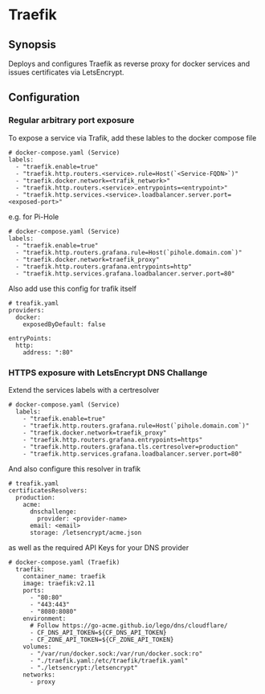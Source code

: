 # Traefik
## Synopsis
Deploys and configures Traefik as reverse proxy for docker services and issues certificates via LetsEncrypt.

## Configuration
### Regular arbitrary port exposure
To expose a service via Trafik, add these lables to the docker compose file
```
# docker-compose.yaml (Service)
labels:
  - "traefik.enable=true"
  - "traefik.http.routers.<service>.rule=Host(`<Service-FQDN>`)"
  - "traefik.docker.network=<trafik_network>"
  - "traefik.http.routers.<service>.entrypoints=<entrypoint>"
  - "traefik.http.services.<service>.loadbalancer.server.port=<exposed-port>"
```
e.g. for Pi-Hole
```
# docker-compose.yaml (Service)
labels:
  - "traefik.enable=true"
  - "traefik.http.routers.grafana.rule=Host(`pihole.domain.com`)"
  - "traefik.docker.network=traefik_proxy"
  - "traefik.http.routers.grafana.entrypoints=http"
  - "traefik.http.services.grafana.loadbalancer.server.port=80"
```

Also add use this config for trafik itself
```
# treafik.yaml
providers:
  docker:
    exposedByDefault: false

entryPoints:
  http:
    address: ":80"
```

### HTTPS exposure with LetsEncrypt DNS Challange
Extend the services labels with a certresolver
```
# docker-compose.yaml (Service)
  labels:
    - "traefik.enable=true"
    - "traefik.http.routers.grafana.rule=Host(`pihole.domain.com`)"
    - "traefik.docker.network=traefik_proxy"
    - "traefik.http.routers.grafana.entrypoints=https"
    - "traefik.http.routers.grafana.tls.certresolver=production"
    - "traefik.http.services.grafana.loadbalancer.server.port=80"
```

And also configure this resolver in trafik
```
# treafik.yaml
certificatesResolvers:
  production:
    acme:
      dnschallenge:
        provider: <provider-name>
      email: <email>
      storage: /letsencrypt/acme.json
```
as well as the required API Keys for your DNS provider
```
# docker-compose.yaml (Traefik)
  traefik:
    container_name: traefik
    image: traefik:v2.11
    ports:
      - "80:80"
      - "443:443"
      - "8080:8080"
    environment:
      # Follow https://go-acme.github.io/lego/dns/cloudflare/
      - CF_DNS_API_TOKEN=${CF_DNS_API_TOKEN}
      - CF_ZONE_API_TOKEN=${CF_ZONE_API_TOKEN}
    volumes:
      - "/var/run/docker.sock:/var/run/docker.sock:ro"
      - "./traefik.yaml:/etc/traefik/traefik.yaml"
      - "./letsencrypt:/letsencrypt"
    networks:
      - proxy
```